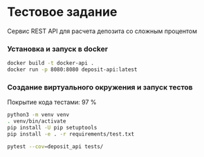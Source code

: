 # Тестовое задание 

Сервис REST API  для расчета депозита cо сложным процентом

### Установка и запуск в docker 

```bash
docker build -t docker-api .
docker run -p 8080:8080 deposit-api:latest
```

### Создание виртуального окружения и запуск тестов

Покрытие кода тестами: 97 %

```bash
python3 -m venv venv
. venv/bin/activate
pip install -U pip setuptools
pip install -e . -r requirements/test.txt

pytest --cov=deposit_api tests/
```
    
